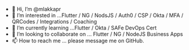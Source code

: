- 👋 Hi, I’m @mlakkapr
- 👀 I’m interested in ...Flutter / NG / NodsJS / Auth0 / CSP / Okta / MFA / QRCodes / Integrations / Coaching 
- 🌱 I’m currently learning ...Flutter / Okta / SAFe DevOps Cert 
- 💞️ I’m looking to collaborate on ... Flutter / NG / NodeJS Business Apps
- 📫 How to reach me ... please message me on GitHub.

<!---
mlakkapr/mlakkapr is a ✨ special ✨ repository because its `README.md` (this file) appears on your GitHub profile.
You can click the Preview link to take a look at your changes.
--->
